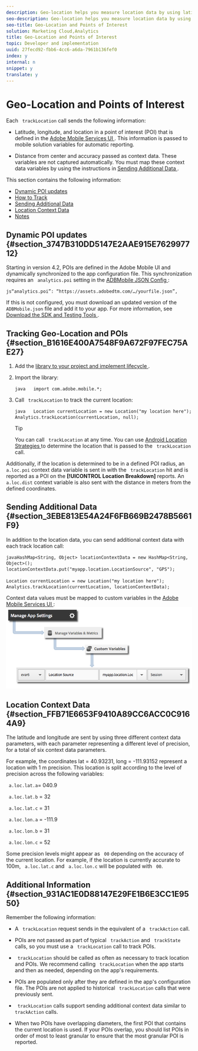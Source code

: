 ```yaml
---
description: Geo-location helps you measure location data by using latitude and longitude and predefined points of interest in your Android apps.
seo-description: Geo-location helps you measure location data by using latitude and longitude and predefined points of interest in your Android apps.
seo-title: Geo-Location and Points of Interest
solution: Marketing Cloud,Analytics
title: Geo-Location and Points of Interest
topic: Developer and implementation
uuid: 27fecd92-fbb6-4cc6-a6da-7961b136fef0
index: y
internal: n
snippet: y
translate: y
---
```


# Geo-Location and Points of Interest

Each ` trackLocation` call sends the following information: 

* Latitude, longitude, and location in a point of interest (POI) that is defined in the [ Adobe Mobile Services UI ](https://mobilemarketing.adobe.com). This information is passed to mobile solution variables for automatic reporting. 

* Distance from center and accuracy passed as context data. These variables are not captured automatically. You must map these context data variables by using the instructions in [ Sending Additional Data ](../location/geo_poi.md#section_3EBE813E54A24F6FB669B2478B5661F9). 

This section contains the following information: 


* [ Dynamic POI updates ](../location/geo_poi.md#section_3747B310DD5147E2AAE915E762997712)
* [ How to Track ](../location/geo_poi.md#section_B1616E400A7548F9A672F97FEC75AE27)
* [ Sending Additional Data ](../location/geo_poi.md#section_3EBE813E54A24F6FB669B2478B5661F9)
* [ Location Context Data ](../location/geo_poi.md#section_FFB71E6653F9410A89CC6ACC0C9164A9)
* [ Notes ](../location/geo_poi.md#section_931AC1E0D88147E29FE1B6E3CC1E9550)


## Dynamic POI updates {#section_3747B310DD5147E2AAE915E762997712}

Starting in version 4.2, POIs are defined in the Adobe Mobile UI and dynamically synchronized to the app configuration file. This synchronization requires an ` analytics.poi` setting in the [ ADBMobile JSON Config ](../configuration/json_config/json_config.md#concept_0F700EEE71F94B44A0E4000E6C2DA7FB): 

```
js“analytics.poi”: “https://assets.adobedtm.com/…/yourfile.json”,
```
If this is not configured, you must download an updated version of the ` ADBMobile.json` file and add it to your app. For more information, see [ Download the SDK and Testing Tools ](../getting_started/requirements.md#section_044C17DF82BC4FD8A3E409C456CE9A46). 

## Tracking Geo-Location and POIs {#section_B1616E400A7548F9A672F97FEC75AE27}


1. Add the [ library to your project and implement lifecycle ](../getting_started/dev_qs.md#concept_13176B6E37F547D6935E37125F457972).
1. Import the library: 
   ```
   java   import com.adobe.mobile.*;
   ```

1. Call ` trackLocation` to track the current location: 
   ```
   java   Location currentLocation = new Location("my location here"); 
   Analytics.trackLocation(currentLocation, null);
   ```

   >[!TIP]
   >
   >You can call ` trackLocation` at any time. 
   You can use [ Android Location Strategies ](http://developer.android.com/guide/topics/location/strategies.html) to determine the location that is passed to the ` trackLocation` call. 



Additionally, if the location is determined to be in a defined POI radius, an ` a.loc.poi` context data variable is sent in with the ` trackLocation` hit and is reported as a POI on the **[!UICONTROL  Location Breakdown]** reports. An ` a.loc.dist` context variable is also sent with the distance in meters from the defined coordinates. 

## Sending Additional Data {#section_3EBE813E54A24F6FB669B2478B5661F9}

In addition to the location data, you can send additional context data with each track location call: 

```
javaHashMap<String, Object> locationContextData = new HashMap<String, Object>(); 
locationContextData.put("myapp.location.LocationSource", "GPS"); 
 
Location currentLocation = new Location("my location here"); 
Analytics.trackLocation(currentLocation, locationContextData);
```
Context data values must be mapped to custom variables in the [ Adobe Mobile Services UI ](https://mobilemarketing.adobe.com): 
![](assets/map-location-context-data.png) 
## Location Context Data {#section_FFB71E6653F9410A89CC6ACC0C9164A9}

The latitude and longitude are sent by using three different context data parameters, with each parameter representing a different level of precision, for a total of six context data parameters. 

For example, the coordinates lat = 40.93231, long = -111.93152 represent a location with 1 m precision. This location is split according to the level of precision across the following variables: 

` a.loc.lat.a`= 040.9 

` a.loc.lat.b` = 32 

` a.loc.lat.c` = 31 

` a.loc.lon.a` = -111.9 

` a.loc.lon.b` = 31 

` a.loc.lon.c` = 52 

Some precision levels might appear as ` 00` depending on the accuracy of the current location. For example, if the location is currently accurate to 100m, ` a.loc.lat.c` and ` a.loc.lon.c` will be populated with ` 00`. 

## Additional Information {#section_931AC1E0D88147E29FE1B6E3CC1E9550}

Remember the following information: 


* A ` trackLocation` request sends in the equivalent of a ` trackAction` call.
* POIs are not passed as part of typical ` trackAction` and ` trackState` calls, so you must use a ` trackLocation` call to track POIs.
* ` trackLocation` should be called as often as necessary to track location and POIs. We recommend calling ` trackLocation` when the app starts and then as needed, depending on the app's requirements. 

* POIs are populated only after they are defined in the app's configuration file. The POIs are not applied to historical ` trackLocation` calls that were previously sent. 

* ` trackLocation` calls support sending additional context data similar to ` trackAction` calls.
* When two POIs have overlapping diameters, the first POI that contains the current location is used. If your POIs overlap, you should list POIs in order of most to least granular to ensure that the most granular POI is reported. 


